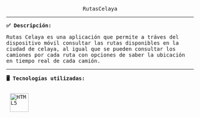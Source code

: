 <p align="center">
<br>
<samp>
    <br>RutasCelaya<br>
</samp>
</p>
<hr/>
<samp>
    <strong>✅ Descripción: </strong>
    <p>Rutas Celaya es  una aplicación que permite a tráves del dispositivo móvil consultar las rutas disponibles en la ciudad de celaya, al igual que se pueden consultar los camiones por cada ruta con opciones de saber la ubicación en tiempo real de cada camión.</p>
    <hr/>
<strong>🖥️ Tecnologías utilizadas: </strong>
<br/>
<br/>
<div style="display: flex; img:first-child{margin-right: 10px;}"> 
<img style="margin: 10px" src="https://www.vectorlogo.zone/logos/flutterio/flutterio-icon.svg" alt="HTML5" height="50" />  
</div>
</samp>
